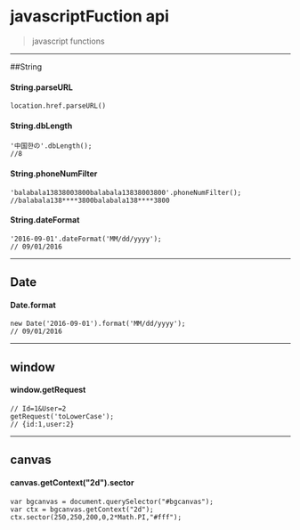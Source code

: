 # javascriptFuction api
> javascript functions

----
##String
#### String.parseURL
```
location.href.parseURL()
```

#### String.dbLength 
```
'中国한の'.dbLength();
//8
```

#### String.phoneNumFilter  
```
'balabala13838003800balabala13838003800'.phoneNumFilter();
//balabala138****3800balabala138****3800
```

#### String.dateFormat  
```
'2016-09-01'.dateFormat('MM/dd/yyyy');
// 09/01/2016
```


----
## Date
#### Date.format

```
new Date('2016-09-01').format('MM/dd/yyyy');
// 09/01/2016
```

----
##  window
#### window.getRequest
```
// Id=1&User=2
getRequest('toLowerCase');
// {id:1,user:2}
```
----
##  canvas
#### canvas.getContext("2d").sector
```
var bgcanvas = document.querySelector("#bgcanvas");
var ctx = bgcanvas.getContext("2d");
ctx.sector(250,250,200,0,2*Math.PI,"#fff");
```

